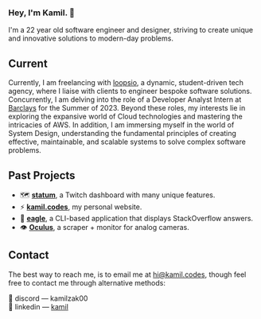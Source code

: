 ### Hey, I'm Kamil. 👋

I'm a 22 year old software engineer and designer, striving to create unique and innovative solutions to modern-day problems.

## Current

Currently, I am freelancing with [loopsio](https://loopsio.com/), a dynamic, student-driven tech agency, where I liaise with clients to engineer bespoke software solutions. Concurrently, I am delving into the role of a Developer Analyst Intern at [Barclays](https://www.barclays.co.uk/) for the Summer of 2023. Beyond these roles, my interests lie in exploring the expansive world of Cloud technologies and mastering the intricacies of AWS. In addition, I am immersing myself in the world of System Design, understanding the fundamental principles of creating effective, maintainable, and scalable systems to solve complex software problems.

## Past Projects
- 🗺️ **[statum](https://github.com/k9mil/statum)**, a Twitch dashboard with many unique features.
- ⚡ **[kamil.codes](https://github.com/kamil-codes/kamil.codes)**, my personal website.
- 🦅 **[eagle](https://github.com/k9mil/eagle)**, a CLI-based application that displays StackOverflow answers.
- 👁️ **[Oculus](https://github.com/k9mil/oculus)**, a scraper + monitor for analog cameras.

## Contact

The best way to reach me, is to email me at [hi@kamil.codes](mailto:hi@kamil.codes), though feel free to contact me through alternative methods:

💬 discord — kamilzak00 <br/>
🔗 linkedin — [kamil](https://www.linkedin.com/in/kamilzak00/)
